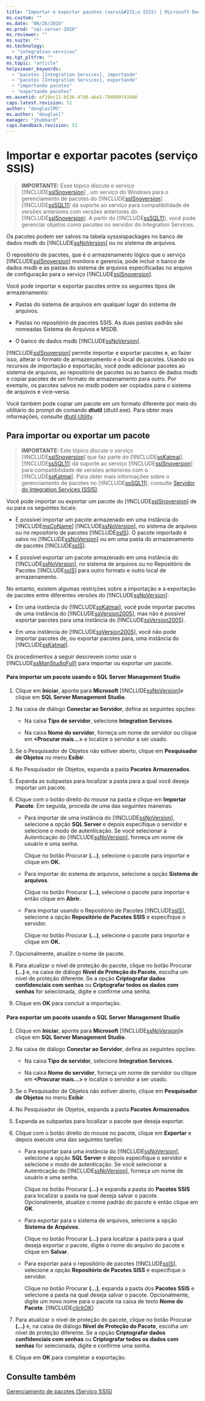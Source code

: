 ```yaml
---
title: "Importar e exportar pacotes (servi&#231;o SSIS) | Microsoft Docs"
ms.custom: ""
ms.date: "08/26/2016"
ms.prod: "sql-server-2016"
ms.reviewer: ""
ms.suite: ""
ms.technology: 
  - "integration-services"
ms.tgt_pltfrm: ""
ms.topic: "article"
helpviewer_keywords: 
  - "pacotes [Integration Services], importando"
  - "pacotes [Integration Services], exportando"
  - "importando pacotes"
  - "exportando pacotes"
ms.assetid: ef18ec11-b536-47d9-abd1-794099f43486
caps.latest.revision: 51
author: "douglaslMS"
ms.author: "douglasl"
manager: "jhubbard"
caps.handback.revision: 51
---
```

# Importar e exportar pacotes (servi&#231;o SSIS)
    
> **IMPORTANTE:** Esse tópico discute o serviço [!INCLUDE[ssISnoversion](../../includes/ssisnoversion-md.md)] , um serviço do Windows para o gerenciamento de pacotes do [!INCLUDE[ssISnoversion](../../includes/ssisnoversion-md.md)] . [!INCLUDE[ssSQL11](../../includes/sssql11-md.md)] dá suporte ao serviço para compatibilidade de versões anteriores com versões anteriores do [!INCLUDE[ssISnoversion](../../includes/ssisnoversion-md.md)]. A partir do [!INCLUDE[ssSQL11](../../includes/sssql11-md.md)], você pode gerenciar objetos como pacotes no servidor do Integration Services.  
  
 Os pacotes podem ser salvos na tabela sysssispackages no banco de dados msdb do [!INCLUDE[ssNoVersion](../../includes/ssnoversion-md.md)] ou no sistema de arquivos.  
  
 O repositório de pacotes, que é o armazenamento lógico que o serviço [!INCLUDE[ssISnoversion](../../includes/ssisnoversion-md.md)] monitora e gerencia, pode incluir o banco de dados msdb e as pastas do sistema de arquivos especificadas no arquivo de configuração para o serviço [!INCLUDE[ssISnoversion](../../includes/ssisnoversion-md.md)].  
  
 Você pode importar e exportar pacotes entre os seguintes tipos de armazenamento:  
  
-   Pastas do sistema de arquivos em qualquer lugar do sistema de arquivos.  
  
-   Pastas no repositório de pacotes SSIS. As duas pastas padrão são nomeadas Sistema de Arquivos e MSDB.  
  
-   O banco de dados msdb [!INCLUDE[ssNoVersion](../../includes/ssnoversion-md.md)].  
  
 [!INCLUDE[ssISnoversion](../../includes/ssisnoversion-md.md)] permite importar e exportar pacotes e, ao fazer isso, alterar o formato de armazenamento e o local de pacotes. Usando os recursos de importação e exportação, você pode adicionar pacotes ao sistema de arquivos, ao repositório de pacotes ou ao banco de dados msdb e copiar pacotes de um formato de armazenamento para outro. Por exemplo, os pacotes salvos no msdb podem ser copiados para o sistema de arquivos e vice-versa.  
  
 Você também pode copiar um pacote em um formato diferente por meio do utilitário do prompt de comando **dtutil** (dtutil.exe). Para obter mais informações, consulte [dtutil Utility](../../integration-services/dtutil-utility.md).  
  
## Para importar ou exportar um pacote  
  
> **IMPORTANTE:** Este tópico discute o serviço [!INCLUDE[ssISnoversion](../../includes/ssisnoversion-md.md)] que faz parte do [!INCLUDE[ssKatmai](../../includes/sskatmai-md.md)]. [!INCLUDE[ssSQL11](../../includes/sssql11-md.md)] dá suporte ao serviço [!INCLUDE[ssISnoversion](../../includes/ssisnoversion-md.md)] para compatibilidade de versões anteriores com o [!INCLUDE[ssKatmai](../../includes/sskatmai-md.md)]. Para obter mais informações sobre o gerenciamento de pacotes no [!INCLUDE[ssSQL11](../../includes/sssql11-md.md)], consulte [Servidor do Integration Services &#40;SSIS&#41;](https://msdn.microsoft.com/library/ms141134.aspx).  
  
 Você pode importar ou exportar um pacote do [!INCLUDE[ssISnoversion](../../includes/ssisnoversion-md.md)] de ou para os seguintes locais:  
  
-   É possível importar um pacote armazenado em uma instância do [!INCLUDE[msCoName](../../includes/msconame-md.md)] [!INCLUDE[ssNoVersion](../../includes/ssnoversion-md.md)], no sistema de arquivos ou no repositório de pacotes [!INCLUDE[ssIS](../../includes/ssis-md.md)]. O pacote importado é salvo no [!INCLUDE[ssNoVersion](../../includes/ssnoversion-md.md)] ou em uma pasta do armazenamento de pacotes [!INCLUDE[ssIS](../../includes/ssis-md.md)].  
  
-   É possível exportar um pacote armazenado em uma instância do [!INCLUDE[ssNoVersion](../../includes/ssnoversion-md.md)], no sistema de arquivos ou no Repositório de Pacotes [!INCLUDE[ssIS](../../includes/ssis-md.md)] para outro formato e outro local de armazenamento.  
  
 No entanto, existem algumas restrições sobre a importação e a exportação de pacotes entre diferentes versões do [!INCLUDE[ssNoVersion](../../includes/ssnoversion-md.md)]:  
  
-   Em uma instância do [!INCLUDE[ssKatmai](../../includes/sskatmai-md.md)], você pode importar pacotes de uma instância do [!INCLUDE[ssVersion2005](../../includes/ssversion2005-md.md)], mas não é possível exportar pacotes para uma instância do [!INCLUDE[ssVersion2005](../../includes/ssversion2005-md.md)].  
  
-   Em uma instância do [!INCLUDE[ssVersion2005](../../includes/ssversion2005-md.md)], você não pode importar pacotes de, ou exportar pacotes para, uma instância do [!INCLUDE[ssKatmai](../../includes/sskatmai-md.md)].  
  
 Os procedimentos a seguir descrevem como usar o [!INCLUDE[ssManStudioFull](../../includes/ssmanstudiofull-md.md)] para importar ou exportar um pacote.  
  
#### Para importar um pacote usando o SQL Server Management Studio  
  
1.  Clique em **Iniciar**, aponte para **Microsoft** [!INCLUDE[ssNoVersion](../../includes/ssnoversion-md.md)]e clique em **SQL Server Management Studio**.  
  
2.  Na caixa de diálogo **Conectar ao Servidor**, defina as seguintes opções:  
  
    -   Na caixa **Tipo de servidor**, selecione **Integration Services**.  
  
    -   Na caixa **Nome do servidor**, forneça um nome de servidor ou clique em **\<Procurar mais...>** e localize o servidor a ser usado.  
  
3.  Se o Pesquisador de Objetos não estiver aberto, clique em **Pesquisador de Objetos** no menu **Exibir**.  
  
4.  No Pesquisador de Objetos, expanda a pasta **Pacotes Armazenados**.  
  
5.  Expanda as subpastas para localizar a pasta para a qual você deseja importar um pacote.  
  
6.  Clique com o botão direito do mouse na pasta e clique em **Importar Pacote**. Em seguida, proceda de uma das seguintes maneiras:  
  
    -   Para importar de uma instância do [!INCLUDE[ssNoVersion](../../includes/ssnoversion-md.md)], selecione a opção **SQL Server** e depois especifique o servidor e selecione o modo de autenticação. Se você selecionar a Autenticação do [!INCLUDE[ssNoVersion](../../includes/ssnoversion-md.md)], forneça um nome de usuário e uma senha.  
  
         Clique no botão Procurar **(...)**, selecione o pacote para importar e clique em **OK.**  
  
    -   Para importar do sistema de arquivos, selecione a opção **Sistema de arquivos**.  
  
         Clique no botão Procurar **(...)**, selecione o pacote para importar e então clique em **Abrir.**  
  
    -   Para importar usando o Repositório de Pacotes [!INCLUDE[ssIS](../../includes/ssis-md.md)], selecione a opção **Repositório de Pacotes SSIS** e especifique o servidor.  
  
         Clique no botão Procurar **(...)**, selecione o pacote para importar e clique em **OK.**  
  
7.  Opcionalmente, atualize o nome de pacote.  
  
8.  Para atualizar o nível de proteção do pacote, clique no botão Procurar **(...)** e, na caixa de diálogo **Nível de Proteção do Pacote**, escolha um nível de proteção diferente. Se a opção **Criptografar dados confidenciais com senhas** ou **Criptografar todos os dados com senhas** for selecionada, digite e confirme uma senha.  
  
9. Clique em **OK** para concluir a importação.  
  
#### Para exportar um pacote usando o SQL Server Management Studio  
  
1.  Clique em **Iniciar**, aponte para **Microsoft** [!INCLUDE[ssNoVersion](../../includes/ssnoversion-md.md)]e clique em **SQL Server Management Studio**.  
  
2.  Na caixa de diálogo **Conectar ao Servidor**, defina as seguintes opções:  
  
    -   Na caixa **Tipo de servidor**, selecione **Integration Services**.  
  
    -   Na caixa **Nome do servidor**, forneça um nome de servidor ou clique em **\<Procurar mais...>** e localize o servidor a ser usado.  
  
3.  Se o Pesquisador de Objetos não estiver aberto, clique em **Pesquisador de Objetos** no menu **Exibir**.  
  
4.  No Pesquisador de Objetos, expanda a pasta **Pacotes Armazenados**.  
  
5.  Expanda as subpastas para localizar o pacote que deseja exportar.  
  
6.  Clique com o botão direito do mouse no pacote, clique em **Exportar** e depois execute uma das seguintes tarefas:  
  
    -   Para exportar para uma instância do [!INCLUDE[ssNoVersion](../../includes/ssnoversion-md.md)], selecione a opção **SQL Server** e depois especifique o servidor e selecione o modo de autenticação. Se você selecionar a Autenticação do [!INCLUDE[ssNoVersion](../../includes/ssnoversion-md.md)], forneça um nome de usuário e uma senha.  
  
         Clique no botão Procurar **(...)** e expanda a pasta do **Pacotes SSIS** para localizar a pasta na qual deseja salvar o pacote. Opcionalmente, atualize o nome padrão do pacote e então clique em **OK**.  
  
    -   Para exportar para o sistema de arquivos, selecione a opção **Sistema de Arquivos**.  
  
         Clique no botão Procurar **(...)** para localizar a pasta para a qual deseja exportar o pacote, digite o nome do arquivo do pacote e clique em **Salvar**.  
  
    -   Para exportar para o repositório de pacotes [!INCLUDE[ssIS](../../includes/ssis-md.md)], selecione a opção **Repositório de Pacotes SISS** e especifique o servidor.  
  
         Clique no botão Procurar **(...)**, expanda a pasta dos **Pacotes SSIS** e selecione a pasta na qual deseja salvar o pacote. Opcionalmente, digite um novo nome para o pacote na caixa de texto **Nome do Pacote**. [!INCLUDE[clickOK](../../includes/clickok-md.md)]  
  
7.  Para atualizar o nível de proteção do pacote, clique no botão Procurar **(...)** e, na caixa de diálogo **Nível de Proteção do Pacote**, escolha um nível de proteção diferente. Se a opção **Criptografar dados confidenciais com senhas** ou **Criptografar todos os dados com senhas** for selecionada, digite e confirme uma senha.  
  
8.  Clique em **OK** para completar a exportação.  
  
## Consulte também  
 [Gerenciamento de pacotes &#40;Serviço SSIS&#41;](../../integration-services/service/package-management-ssis-service.md)  
  
  